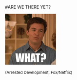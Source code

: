 #ARE WE THERE YET?

<div class="fragment">

![](images/No.gif)

<div class="fragment" style="font-size: small">

(Arrested Development, Fox/Netflix)

</div>
